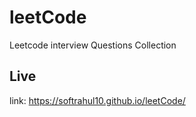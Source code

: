 # leetCode
Leetcode interview Questions Collection 
## Live
link: https://softrahul10.github.io/leetCode/